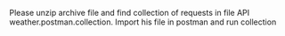 Please unzip archive file and find collection of requests in file API weather.postman.collection. Import his file in postman and run collection 
